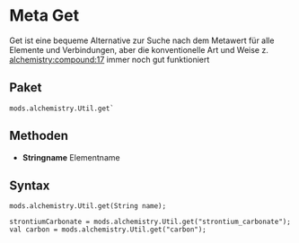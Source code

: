 # Meta Get
Get ist eine bequeme Alternative zur Suche nach dem Metawert für alle Elemente und Verbindungen, aber die konventionelle Art und Weise z. <alchemistry:compound:17> immer noch gut funktioniert

## Paket
```zenscript
mods.alchemistry.Util.get`
```

## Methoden

- **Stringname** Elementname

## Syntax

```zenscript
mods.alchemistry.Util.get(String name);

strontiumCarbonate = mods.alchemistry.Util.get("strontium_carbonate");
val carbon = mods.alchemistry.Util.get("carbon");
```